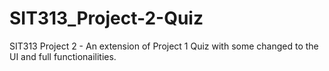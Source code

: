 # SIT313_Project-2-Quiz
SIT313 Project 2 - An extension of Project 1 Quiz with some changed to the UI and full functionailities.

